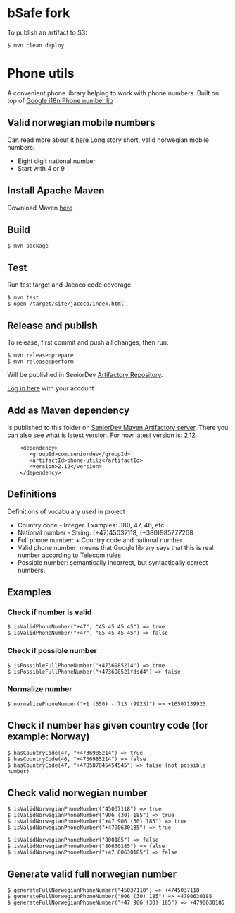 # bSafe fork
To publish an artifact to S3:
```shell script
$ mvn clean deploy
```

# Phone utils
A convenient phone library helping to work with phone numbers. 
Built on top of [Google i18n Phone number lib](https://github.com/googlei18n/libphonenumber)

## Valid norwegian mobile numbers
Can read more about it [here](https://no.wikipedia.org/wiki/Nummerplan)
Long story short, valid norwegian mobile numbers:
* Eight digit national number
* Start with 4 or 9

## Install Apache Maven
Download Maven [here](https://maven.apache.org/download.cgi)

## Build
```
$ mvn package
```

## Test
Run test target and Jacoco code coverage.
```
$ mvn test
$ open /target/site/jacoco/index.html
```

## Release and publish
To release, first commit and push all changes, then run:
```
$ mvn release:prepare
$ mvn release:perform
```
Will be published in SeniorDev [Artifactory Repository](http://home.realtap.com/artifactory/repo).

[Log in here](http://home.realtap.com/artifactory) with your account

## Add as Maven dependency
Is published to this folder on [SeniorDev Maven Artifactory server](http://home.realtap.com/artifactory/simple/libs-release-local/com/seniordev/phone-utils/).
There you can also see what is latest version. For now latest version is: 2.12

```
    <dependency>
       <groupId>com.seniordev</groupId>
       <artifactId>phone-utils</artifactId>
       <version>2.12</version>
    </dependency>
```

## Definitions

Definitions of vocabulary used in project 

* Country code - Integer. Examples: 380, 47, 46, etc
* National number - String. (+47)45037118, (+380)985777268
* Full phone number: + Country code and national number
* Valid phone number: means that Google library says that this is real number according to Telecom rules
* Possible number: semantically incorrect, but syntactically correct numbers. 

## Examples

### Check if number is valid
```
$ isValidPhoneNumber("+47", "45 45 45 45") => true
$ isValidPhoneNumber("+47", "85 45 45 45") => false
```

### Check if possible number
```
$ isPossibleFullPhoneNumber("+4736985214") => true
$ isPossibleFullPhoneNumber("+473698521fdsd4") => false
```

### Normalize number
```
$ normalizePhoneNumber("+1 (650) - 713 (9923)") => +16507139923
```

## Check if number has given country code (for example: Norway)
```
$ hasCountryCode(47, "+4736985214") => true
$ hasCountryCode(46, "+4736985214") => false
$ hasCountryCode(47, "+478587845454545") => false (not possible number)
```

## Check valid norwegian number
```
$ isValidNorwegianPhoneNumber("45037118") => true
$ isValidNorwegianPhoneNumber("906 (30) 185") => true
$ isValidNorwegianPhoneNumber("+47 906 (30) 185") => true
$ isValidNorwegianPhoneNumber("+4790630185") => true
 
$ isValidNorwegianPhoneNumber("800185") => false
$ isValidNorwegianPhoneNumber("80630185") => false
$ isValidNorwegianPhoneNumber("+47 80630185") => false
```

## Generate valid full norwegian number
```
$ generateFullNorwegianPhoneNumber("45037118") => +4745037118
$ generateFullNorwegianPhoneNumber("906 (30) 185") => +4790630185
$ generateFullNorwegianPhoneNumber("+47 906 (30) 185") => +4790630185
```


